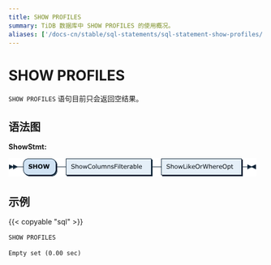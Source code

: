```yaml
---
title: SHOW PROFILES
summary: TiDB 数据库中 SHOW PROFILES 的使用概况。
aliases: ['/docs-cn/stable/sql-statements/sql-statement-show-profiles/','/docs-cn/v4.0/sql-statements/sql-statement-show-profiles/']
---
```


# SHOW PROFILES

`SHOW PROFILES` 语句目前只会返回空结果。

## 语法图

**ShowStmt:**

![ShowStmt](/media/sqlgram/ShowStmt.png)

## 示例

{{< copyable "sql" >}}

```sql
SHOW PROFILES
```

```
Empty set (0.00 sec)
```
